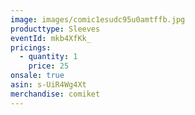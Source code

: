```yaml
---
image: images/comic1esudc95u0amtffb.jpg
producttype: Sleeves
eventId: mkb4XfKk_
pricings:
  - quantity: 1
    price: 25
onsale: true
asin: s-UiR4Wg4Xt
merchandise: comiket
---
```

